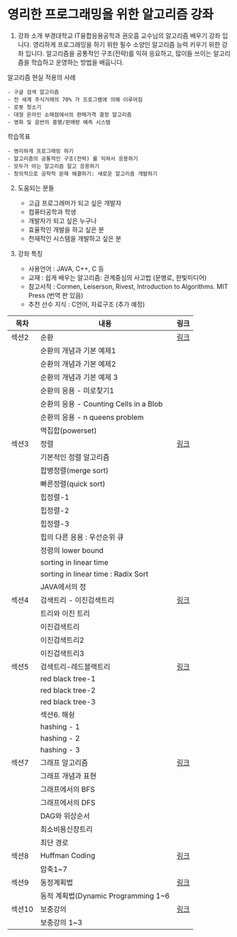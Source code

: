 # 영리한 프로그래밍을 위한 알고리즘 강좌

1. 강좌 소개
   부경대학교 IT융합응용공학과 권오흠 교수님의 알고리즘 배우기 강좌 입니다. 영리하게 프로그래밍을 하기 위한 필수 소양인 알고리즘 능력 키우기 위한 강좌 입니다. 알고리즘을 공통적인 구조(전략)를 익혀 응요하고, 많이들 쓰이는 알고리즘을 학습하고 운영하는 방법을 배웁니다.

알고리즘 현실 적용의 사례

    - 구글 검색 알고리즘
    - 전 세계 주식거래의 70% 가 프로그램에 의해 이루어짐
    - 로봇 청소기
    - 대형 온라인 소매점에서의 판매가격 결정 알고리즘
    - 영화 및 음반의 흥행/판매량 예측 시스템
  학습목표

    - 영리하게 프로그래밍 하기
    - 알고리즘의 공통적인 구조(전략) 를 익혀서 응용하기
    - 모두가 아는 알고리즘 알고 응용하기
    - 창의적으로 공학적 문제 해결하기: 새로운 알고리즘 개발하기

2. 도움되는 분들
   - 고급 프로그래머가 되고 싶은 개발자
   - 컴퓨터공학과 학생
   - 개발자가 되고 싶은 누구나
   - 효율적인 개발을 하고 싶은 분
   - 천재적인 시스템을 개발하고 싶은 분

3. 강좌 특징
   - 사용언어 : JAVA, C++, C 등
   - 교재 : 쉽게 배우는 알고리즘: 관계중심의 사고법 (문병로, 한빛미디어)
   - 참고서적 : Cormen, Leiserson, Rivest, Introduction to Algorithms. MIT Press (번역 판 있음)
   - 추천 선수 지식 : C언어,  자료구조 (추가 예정)
    
|목차|내용|링크|
|--|--|--|
|섹션2|순환|[링크]()|
||순환의 개념과 기본 예제1||
||순환의 개념과 기본 예제2||
||순환의 개념과 기본 예제 3||
||순환의 응용 - 미로찾기1||
||순환의 응용 - Counting Cells in a Blob||
||순환의 응용 - n queens problem||
||멱집합(powerset)||
|섹션3|정렬|[링크]()|
||기본적인 정렬 알고리즘||
||합병정렬(merge sort)||
||빠른정렬(quick sort)||
||힙정렬-1||
||힙정렬-2||
||힙정렬-3||
||힙의 다른 응용 : 우선순위 큐||
||정령의 lower bound||
||sorting in linear time||
||sorting in linear time : Radix Sort||
||JAVA에서의 정||
|섹션4|검색트리 - 이진검색트리|[링크]()|
||트리와 이진 트리||
||이진검색트리||
||이진검색트리2||
||이진검색트리3||
|섹션5|검색트리-레드블랙트리|[링크]()|
||red black tree-1||
||red black tree-2||
||red black tree-3||
||섹션6. 해슁||
||hashing - 1||
||hashing - 2||
||hashing - 3||
|섹션7|그래프 알고리즘|[링크]()|
||그래프 개념과 표현||
||그래프에서의 BFS||
||그래프에서의 DFS||
||DAG와 위상순서||
||최소비용신장트리||
||최단 경로||
|섹션8|Huffman Coding|[링크]()|
||압축1~7||
|섹션9|동정계획법|[링크]()|
||동적 계획법(Dynamic Programming 1~6||
|섹션10|보충강의|[링크]()|
||보충강의 1~3||






